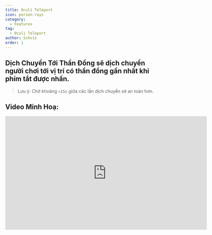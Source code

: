 ```yaml
---
title: 0culi Teleport
icon: person-rays
category:
  - Features
tag:
  - 0culi Teleport
author: Schvis
order: 1
---
```


## Dịch Chuyển Tới Thần Đồng sẽ dịch chuyển người chơi tới vị trí có thần đồng gần nhất khi phím tắt được nhấn.

> Lưu ý: Chờ khoảng `>15s` giữa các lần dịch chuyển sẽ an toàn hơn.

## Video Minh Hoạ:

<div class="iframe-container"><iframe width="640" height="360" src="https://www.youtube.com/embed/j2Yu31J7Yh4?list=PL5eI1Tb64p56g27qfYk7VuFTz4FK6YrKa" title="Korepi - Oculi/ChestTeleport" frameborder="0" allow="accelerometer; autoplay; clipboard-write; encrypted-media; gyroscope; picture-in-picture; web-share" allowfullscreen></iframe></div>
